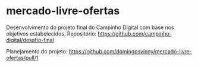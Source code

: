 # mercado-livre-ofertas
Desenvolvimento do projeto final do Campinho Digital com base nos objetivos estabelecidos.
Repositório: https://github.com/campinho-digital/desafio-final 

Planejamento do projeto: 
https://github.com/domingosvinny/mercado-livre-ofertas/pull/1 
